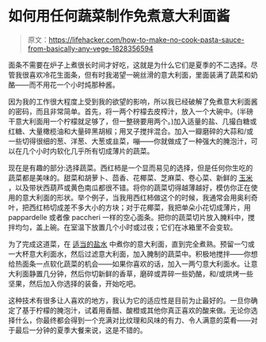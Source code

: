 # 如何用任何蔬菜制作免煮意大利面酱

> 原文：<https://lifehacker.com/how-to-make-no-cook-pasta-sauce-from-basically-any-vege-1828356594>

面条不需要在炉子上煮很长时间才好吃，这就是为什么它们是夏季的不二选择。尽管我很喜欢冷花生面条，但有时我渴望一碗丝滑的意大利面，里面装满了蔬菜和奶酪——而不用花一个小时炖那种酱。



因为我的工作很大程度上受到我的欲望的影响，所以我已经破解了免煮意大利面酱的密码，而且非常简单。首先，将一两个柠檬去皮榨汁，放入一个大碗中。(半磅干意大利面用一个柠檬就足够了，但一整磅要用两个。)加入适量的盐、几撮白糖或红糖、大量橄榄油和大量碎黑胡椒；用叉子搅拌混合。加入一瓣磨碎的大蒜和/或一些切得很细的葱、洋葱、大葱或韭菜，嘣——你就做成了一种强大的腌泡汁，可以在几个小时内软化几乎所有切成薄片的蔬菜。

现在是有趣的部分:选择蔬菜。西红柿是一个显而易见的选择，但是任何你生吃的蔬菜都是美味的。甜菜和胡萝卜、茴香、花椰菜、芝麻菜、卷心菜、新鲜的 [玉米](https://skillet.lifehacker.com/you-know-you-dont-have-to-cook-corn-right-1797841831) ，以及带状西葫芦或黄色南瓜都很不错。将你的蔬菜切得越薄越好，模仿你正在使用的意大利面的形状。举个例子，当我用西红柿做这个的时候，我通常会用奥利奇叶，把西红柿切成差不多大小的方块；对于花椰菜，我把单朵小花切成薄片，用 pappardelle 或者像 paccheri 一样的空心面条。把你的蔬菜切片放入腌料中，搅拌均匀，盖上碗。在室温下放置几个小时或过夜；它们在冰箱里不会变软。

为了完成这道菜，在 [适当的盐水](https://skillet.lifehacker.com/how-much-salt-does-pasta-water-really-need-1828340840) 中煮你的意大利面，直到完全煮熟。预留一勺或一大杯意大利面水，然后过滤意大利面，加入腌制的蔬菜中。积极地搅拌——你想给热面条一点软化蔬菜的机会——如果你喜欢的话，加入一两勺意大利面水。让意大利面静置几分钟，然后你切新鲜的香草，磨碎或弄碎一些奶酪，和/或烘烤一些坚果，然后加入你选择的装备，开始吃吧。

这种技术有很多让人喜欢的地方，我认为它的适应性是目前为止最好的。一旦你确定了基于柠檬的腌泡汁，试着用香醋、酸橙或其他你真正喜欢的酸来做。无论你选择什么，你最终都会得到一个充满对比纹理和风味的有力、令人满意的菜肴——对于最后一分钟的夏季大餐来说，这是不错的。